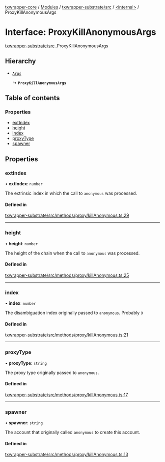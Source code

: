 [txwrapper-core](../README.md) / [Modules](../modules.md) / [txwrapper-substrate/src](../modules/txwrapper_substrate_src.md) / [<internal\>](../modules/txwrapper_substrate_src._internal_.md) / ProxyKillAnonymousArgs

# Interface: ProxyKillAnonymousArgs

[txwrapper-substrate/src](../modules/txwrapper_substrate_src.md).[<internal>](../modules/txwrapper_substrate_src._internal_.md).ProxyKillAnonymousArgs

## Hierarchy

- [`Args`](../modules/txwrapper_core_src.md#args)

  ↳ **`ProxyKillAnonymousArgs`**

## Table of contents

### Properties

- [extIndex](txwrapper_substrate_src._internal_.ProxyKillAnonymousArgs.md#extindex)
- [height](txwrapper_substrate_src._internal_.ProxyKillAnonymousArgs.md#height)
- [index](txwrapper_substrate_src._internal_.ProxyKillAnonymousArgs.md#index)
- [proxyType](txwrapper_substrate_src._internal_.ProxyKillAnonymousArgs.md#proxytype)
- [spawner](txwrapper_substrate_src._internal_.ProxyKillAnonymousArgs.md#spawner)

## Properties

### extIndex

• **extIndex**: `number`

The extrinsic index in which the call to `anonymous` was processed.

#### Defined in

[txwrapper-substrate/src/methods/proxy/killAnonymous.ts:29](https://github.com/paritytech/txwrapper-core/blob/9387f90/packages/txwrapper-substrate/src/methods/proxy/killAnonymous.ts#L29)

___

### height

• **height**: `number`

The height of the chain when the call to `anonymous` was processed.

#### Defined in

[txwrapper-substrate/src/methods/proxy/killAnonymous.ts:25](https://github.com/paritytech/txwrapper-core/blob/9387f90/packages/txwrapper-substrate/src/methods/proxy/killAnonymous.ts#L25)

___

### index

• **index**: `number`

The disambiguation index originally passed to `anonymous`. Probably `0`

#### Defined in

[txwrapper-substrate/src/methods/proxy/killAnonymous.ts:21](https://github.com/paritytech/txwrapper-core/blob/9387f90/packages/txwrapper-substrate/src/methods/proxy/killAnonymous.ts#L21)

___

### proxyType

• **proxyType**: `string`

The proxy type originally passed to `anonymous`.

#### Defined in

[txwrapper-substrate/src/methods/proxy/killAnonymous.ts:17](https://github.com/paritytech/txwrapper-core/blob/9387f90/packages/txwrapper-substrate/src/methods/proxy/killAnonymous.ts#L17)

___

### spawner

• **spawner**: `string`

The account that originally called `anonymous` to create this account.

#### Defined in

[txwrapper-substrate/src/methods/proxy/killAnonymous.ts:13](https://github.com/paritytech/txwrapper-core/blob/9387f90/packages/txwrapper-substrate/src/methods/proxy/killAnonymous.ts#L13)
